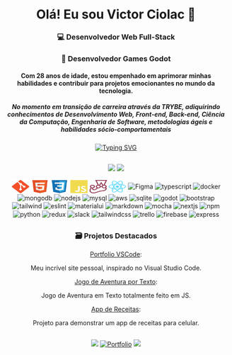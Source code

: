 <h1 align="center">Olá! Eu sou Victor Ciolac 👋</h1>

<h3 align="center">💻 Desenvolvedor Web Full-Stack</h3>
<h3 align="center">📱 Desenvolvedor Games Godot</h3>

<h4 align="center">Com 28 anos de idade, estou empenhado em aprimorar minhas habilidades e contribuir para projetos emocionantes no mundo da tecnologia. </h4>

<h5 align="center">No momento em transição de carreira através da TRYBE, adiquirindo conhecimentos de Desenvolvimento Web, Front-end, Back-end, Ciência da Computação, Engenharia de Software, metodologias ágeis e habilidades sócio-comportamentais</h6>

<p align="center">
  <a href="https://vciolac.vercel.app" target="_blank">
    <img src="https://readme-typing-svg.herokuapp.com?font=Fira+Code&size=16&duration=3000&pause=1000&color=20F700&center=true&vCenter=true&width=435&lines=Desenvolvedor+Web+Full+Stack!;Bem+vindo!+Fique+a+vontade+para+me+contatar!;Veja+mais+acessando+o+meu+portfólio!" alt="Typing SVG">
  </a>
</p>


##


<div align="center">
  <img height="180em" src="https://github-readme-stats.vercel.app/api?username=vciolac&show_icons=true&theme=radical"/>
  <img height="180em" src="https://github-readme-stats.vercel.app/api/top-langs/?username=vciolac&layout=compact&theme=radical" />
</div>
    

<div style="display: inline_block" align="center"><br>
  <img align="center" alt="Git" height="30" width="40" src="https://raw.githubusercontent.com/devicons/devicon/master/icons/git/git-original.svg">
  <img align="center" alt="HTML" height="30" width="40" src="https://raw.githubusercontent.com/devicons/devicon/master/icons/html5/html5-original.svg">
  <img align="center" alt="CSS" height="30" width="40" src="https://raw.githubusercontent.com/devicons/devicon/master/icons/css3/css3-original.svg">
  <img align="center" alt="Js" height="30" width="40" src="https://raw.githubusercontent.com/devicons/devicon/master/icons/javascript/javascript-plain.svg">
  <img align="center" alt="JEST" height="30" width="40" src="https://raw.githubusercontent.com/devicons/devicon/master/icons/jest/jest-plain.svg">
  <img align="center" alt="React" height="30" width="40" src="https://raw.githubusercontent.com/devicons/devicon/master/icons/react/react-original.svg">
  <img align="center" alt="Figma" height="30" width="40" src="https://cdn.jsdelivr.net/gh/devicons/devicon/icons/figma/figma-original.svg">
  <img align="center" alt="typescript" height="30" width="40" src="https://cdn.jsdelivr.net/gh/devicons/devicon/icons/typescript/typescript-original.svg">
  <img align="center" alt="docker" height="30" width="40" src="https://cdn.jsdelivr.net/gh/devicons/devicon/icons/docker/docker-original.svg">
  <img align="center" alt="mongodb" height="30" width="40" src="https://cdn.jsdelivr.net/gh/devicons/devicon/icons/mongodb/mongodb-original.svg">
  <img align="center" alt="nodejs" height="30" width="40" src="https://cdn.jsdelivr.net/gh/devicons/devicon/icons/nodejs/nodejs-original.svg">
  <img align="center" alt="mysql" height="30" width="40" src="https://cdn.jsdelivr.net/gh/devicons/devicon/icons/mysql/mysql-original.svg">
  <img align="center" alt="aws" height="30" width="40" src="https://www.svgrepo.com/show/448266/aws.svg">
  <img align="center" alt="sqlite" height="30" width="40" src="https://cdn.jsdelivr.net/gh/devicons/devicon/icons/sqlite/sqlite-original.svg">
  <img align="center" alt="godot" height="30" width="40" src="https://cdn.jsdelivr.net/gh/devicons/devicon/icons/godot/godot-original.svg" />
  <img align="center" alt="bootstrap" height="30" width="40" src="https://cdn.jsdelivr.net/gh/devicons/devicon/icons/bootstrap/bootstrap-original.svg" />
  <img align="center" alt="tailwind" height="30" width="40" src="https://www.svgrepo.com/show/374118/tailwind.svg" />
  <img align="center" alt="eslint" height="30" width="40" src="https://cdn.jsdelivr.net/gh/devicons/devicon/icons/eslint/eslint-original.svg" />
  <img align="center" alt="materialui" height="30" width="40" src="https://cdn.jsdelivr.net/gh/devicons/devicon/icons/materialui/materialui-original.svg" />
  <img align="center" alt="markdown" height="30" width="40" src="https://cdn.jsdelivr.net/gh/devicons/devicon/icons/markdown/markdown-original.svg" />
  <img align="center" alt="mocha" height="30" width="40" src="https://cdn.jsdelivr.net/gh/devicons/devicon/icons/mocha/mocha-plain.svg" />
  <img align="center" alt="nextjs" height="30" width="40" src="https://cdn.jsdelivr.net/gh/devicons/devicon/icons/nextjs/nextjs-original.svg" />
  <img align="center" alt="npm" height="30" width="40" src="https://cdn.jsdelivr.net/gh/devicons/devicon/icons/npm/npm-original-wordmark.svg" />
  <img align="center" alt="python" height="30" width="40" src="https://cdn.jsdelivr.net/gh/devicons/devicon/icons/python/python-original.svg" />
  <img align="center" alt="redux" height="30" width="40" src="https://cdn.jsdelivr.net/gh/devicons/devicon/icons/redux/redux-original.svg" />
  <img align="center" alt="slack" height="30" width="40" src="https://cdn.jsdelivr.net/gh/devicons/devicon/icons/slack/slack-original.svg" />
  <img align="center" alt="tailwindcss" height="30" width="40" src="https://www.svgrepo.com/show/374118/tailwind.svg" />
  <img align="center" alt="trello" height="30" width="40" src="https://cdn.jsdelivr.net/gh/devicons/devicon/icons/trello/trello-plain.svg" />
  <img align="center" alt="firebase" height="30" width="40" src="https://cdn.jsdelivr.net/gh/devicons/devicon/icons/firebase/firebase-plain.svg" />
  <img align="center" alt="express" height="30" width="40" src="https://cdn.jsdelivr.net/gh/devicons/devicon/icons/express/express-original-wordmark.svg" />
</div>

##

<h3 align="center">🗃️ Projetos Destacados</h3>
<div align="center">

[Portfolio VSCode](https://vciolac.vercel.app/): 

Meu incrível site pessoal, inspirado no Visual Studio Code.

[Jogo de Aventura por Texto](https://vCiolac.github.io/cyo): 

Jogo de Aventura em Texto totalmente feito em JS.

[App de Receitas](https://recipes-app-vciolac.vercel.app/): 

Projeto para demonstrar um app de receitas para celular.
</div>

##

<div align="center"> 
  <a href="https://www.linkedin.com/in/vciolac/" target="_blank"><img src="https://img.shields.io/badge/-LinkedIn-%230077B5?style=for-the-badge&logo=linkedin&logoColor=white" target="_blank"></a> 
   <a href="https://vciolac.vercel.app" target="_blank"><img alt="Portfolio" src="https://img.shields.io/badge/Portfolio-000?logo=vercel&logoColor=yellow&style=for-the-badge" style="vertical-align:center" /></a>
   <a href="mailto:victor.bcfraga@gmail.com"><img src="https://img.shields.io/badge/Gmail-D14836?style=for-the-badge&logo=gmail&logoColor=white" target="_blank" rel="noopener noreferrer"></a> 
</div>
